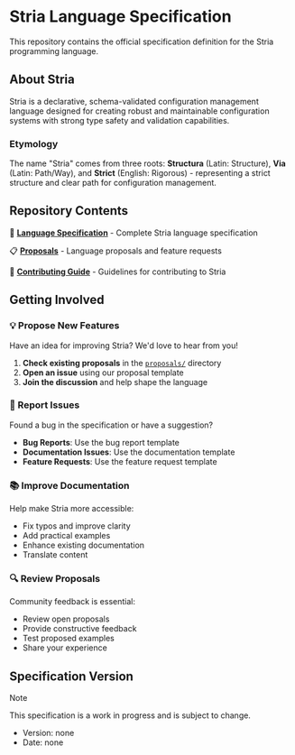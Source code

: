 # Stria Language Specification

This repository contains the official specification definition for the Stria programming language.

## About Stria

Stria is a declarative, schema-validated configuration management language designed for creating robust and maintainable configuration systems with strong type safety and validation capabilities.

### Etymology

The name "Stria" comes from three roots: **Structura** (Latin: Structure), **Via** (Latin: Path/Way), and **Strict** (English: Rigorous) - representing a strict structure and clear path for configuration management.

## Repository Contents

📖 **[Language Specification](https://sharo-jef.github.io/stria-spec/)** - Complete Stria language specification

📋 **[Proposals](proposals/)** - Language proposals and feature requests

🤝 **[Contributing Guide](CONTRIBUTING.md)** - Guidelines for contributing to Stria

## Getting Involved

### 💡 Propose New Features

Have an idea for improving Stria? We'd love to hear from you!

1. **Check existing proposals** in the [`proposals/`](proposals/) directory
2. **Open an issue** using our proposal template
3. **Join the discussion** and help shape the language

### 🐛 Report Issues

Found a bug in the specification or have a suggestion?

- **Bug Reports**: Use the bug report template
- **Documentation Issues**: Use the documentation template
- **Feature Requests**: Use the feature request template

### 📚 Improve Documentation

Help make Stria more accessible:

- Fix typos and improve clarity
- Add practical examples
- Enhance existing documentation
- Translate content

### 🔍 Review Proposals

Community feedback is essential:

- Review open proposals
- Provide constructive feedback
- Test proposed examples
- Share your experience

## Specification Version

> [!Note]
> This specification is a work in progress and is subject to change.

- Version: none
- Date: none
